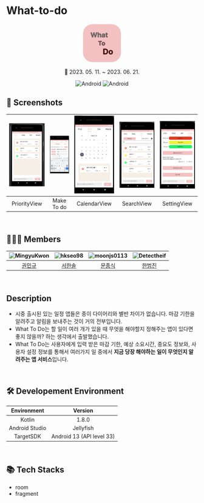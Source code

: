 # What-to-do

<div align="center">

<img width=100 style="border-radius:25px;" src="./app/src/main/ic_launcher-playstore.png">

📆 2023. 05. 11. ~ 2023. 06. 21.


![Android](https://img.shields.io/badge/Android-3DDC84?style=for-the-badge&logo=android&logoColor=white) ![Android](https://img.shields.io/badge/Kotlin-0095D5?&style=for-the-badge&logo=kotlin&logoColor=white)

</div>

## 📱 Screenshots

|![screenshot0](./screenshot/screenshot0.png)|![screenshot1](./screenshot/screenshot1.png)|![screenshot2](./screenshot/screenshot2.png)|![screenshot3](./screenshot/screenshot3.png)|![screenshot4](./screenshot/screenshot4.png)|
|:-:|:-:|:-:|:-:|:-:|
|PriorityView|Make To do|CalendarView|SearchView|SettingView|

<br>

## 🧑🏻‍💻 Members

<!-- |Developer|Developer|Designer|Developer| -->
|![MingyuKwon](https://github.com/MingyuKwon.png)|![hkseo98](https://github.com/hkseo98.png)|![moonjs0113](https://github.com/moonjs0113.png)|![Detectheif](https://github.com/Detectheif.png)|
|:-:|:-:|:-:|:-:|
|[권민규](https://github.com/MingyuKwon)|[서한솔](https://github.com/hkseo98)|[문종식](https://github.com/moonjs0113)|[한범진](https://github.com/Detectheif)|

<br>

## Description

- 시중 출시된 있는 일정 앱들은 종이 다이어리와 별반 차이가 없습니다. 마감 기한을 알려주고 알림을 보내주는 것이 거의 전부입니다. 
- What To Do는 할 일이 여러 개가 있을 때 무엇을 해야할지 정해주는 앱이 있다면 좋지 않을까? 하는 생각에서 출발했습니다. 
- What To Do는 사용자에게 입력 받은 마감 기한, 예상 소요시간, 중요도 정보와, 사용자 설정 정보를 통해서 여러가지 일 중에서 **지금 당장 해야하는 일이 무엇인지 알려주는 앱 서비스**입니다. 


<br>

## 🛠 Developement Environment

|Environment|Version|
|:-:|:-:|
|Kotlin|1.8.0|
|Android Studio|Jellyfish|
|TargetSDK|Android 13 (API level 33)|

<br>

## 📚 Tech Stacks

- room
- fragment
